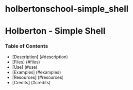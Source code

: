 # holbertonschool-simple_shell
# Holberton - Simple Shell

### Table of Contents

- [Description] (#description)
- [Files] (#files)
- [Use] (#use)
- [Examples] (#examples)
- [Resources] (#resources)
- [Credits] (#credits)
